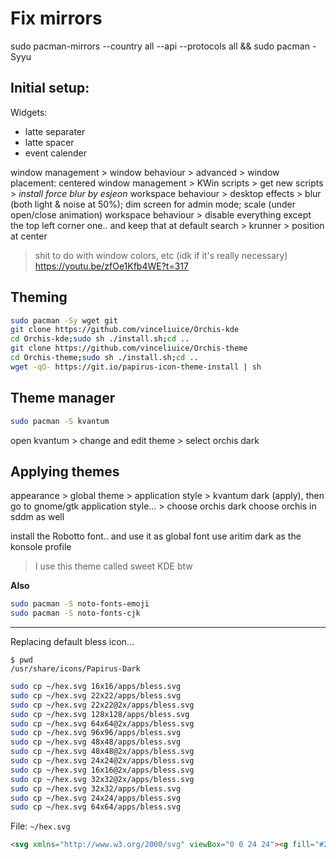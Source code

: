 # Fix mirrors
sudo pacman-mirrors --country all --api --protocols all && sudo pacman -Syyu

## Initial setup:

Widgets:
- latte separater
- latte spacer
- event calender

window management > window behaviour > advanced > window placement: centered
window management > KWin scripts > get new scripts > *install force blur by esjeon*
workspace behaviour > desktop effects > blur (both light & noise at 50%); dim screen for admin mode; scale (under open/close animation)
workspace behaviour > disable everything except the top left corner one.. and keep that at default
search > krunner > position at center

> shit to do with window colors, etc (idk if it's really necessary)
https://youtu.be/zfOe1Kfb4WE?t=317

## Theming
```bash
sudo pacman -Sy wget git
git clone https://github.com/vinceliuice/Orchis-kde
cd Orchis-kde;sudo sh ./install.sh;cd .. 
git clone https://github.com/vinceliuice/Orchis-theme
cd Orchis-theme;sudo sh ./install.sh;cd .. 
wget -qO- https://git.io/papirus-icon-theme-install | sh
```

## Theme manager
```bash
sudo pacman -S kvantum
```

open kvantum > change and edit theme > select orchis dark

## Applying themes
 appearance > global theme > application style > kvantum dark (apply), then go to gnome/gtk application style... > choose orchis dark
 choose orchis in sddm as well

 install the Robotto font.. and use it as global font
 use aritim dark as the konsole profile
> I use this theme called sweet KDE btw

**Also**
```bash
sudo pacman -S noto-fonts-emoji
sudo pacman -S noto-fonts-cjk
```

---

Replacing default bless icon...

```
$ pwd
/usr/share/icons/Papirus-Dark
```

```bash
sudo cp ~/hex.svg 16x16/apps/bless.svg
sudo cp ~/hex.svg 22x22/apps/bless.svg
sudo cp ~/hex.svg 22x22@2x/apps/bless.svg
sudo cp ~/hex.svg 128x128/apps/bless.svg
sudo cp ~/hex.svg 64x64@2x/apps/bless.svg
sudo cp ~/hex.svg 96x96/apps/bless.svg
sudo cp ~/hex.svg 48x48/apps/bless.svg
sudo cp ~/hex.svg 48x48@2x/apps/bless.svg
sudo cp ~/hex.svg 24x24@2x/apps/bless.svg
sudo cp ~/hex.svg 16x16@2x/apps/bless.svg
sudo cp ~/hex.svg 32x32@2x/apps/bless.svg
sudo cp ~/hex.svg 32x32/apps/bless.svg
sudo cp ~/hex.svg 24x24/apps/bless.svg
sudo cp ~/hex.svg 64x64/apps/bless.svg
```

File: `~/hex.svg`
```html
<svg xmlns="http://www.w3.org/2000/svg" viewBox="0 0 24 24"><g fill="#26a69a"><path d="m14.552 11.422-1.666 1.642 2.5 2.46-2.5 2.462 1.666 1.64 2.502-2.461 2.5 2.46 1.665-1.64-2.5-2.46 2.5-2.461-1.666-1.642-2.5 2.461zM5.77 4.374c-1.644 0-2.989 1.36-2.989 3.023v9.065c0 1.678 1.345 3.023 2.988 3.023h2.989c1.658 0 2.988-1.345 2.988-3.023V7.397c0-1.663-1.33-3.023-2.988-3.023zm0 3.023h2.988v9.065H5.769z"/></g></svg>
```
